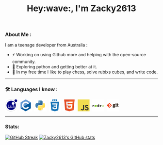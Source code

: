 <h1 align=center> Hey:wave:, I'm Zacky2613 </h1>

<div align=center>
    <img src="https://komarev.com/ghpvc/?username=Zacky2613&style=flat-square&color=blue" alt=""/>
</div>


### About Me :
I am a teenage developer from Australia :
- :zap: Working on using Github more and helping with the open-source community.
- :seedling: Exploring python and getting better at it.
- :brain: In my free time I like to play chess, solve rubixs cubes, and write code.

---

### :hammer_and_wrench: Languages I know :
<div>
    <img src="https://github.com/devicons/devicon/blob/master/icons/lua/lua-original-wordmark.svg"  title="Lua" alt="Lua" width="40" height="40"/>&nbsp;
    <img src="https://github.com/devicons/devicon/blob/master/icons/c/c-original.svg"  title="C" alt="C" width="40" height="40"/>&nbsp;
    <img src="https://github.com/devicons/devicon/blob/master/icons/python/python-original.svg"  title="Python" alt="Python" width="40" height="40"/>&nbsp;
    <img src="https://github.com/devicons/devicon/blob/master/icons/css3/css3-plain-wordmark.svg"  title="CSS3" alt="CSS" width="40" height="40"/>&nbsp;
    <img src="https://github.com/devicons/devicon/blob/master/icons/html5/html5-original.svg" title="HTML5" alt="HTML" width="40" height="40"/>&nbsp;
    <img src="https://github.com/devicons/devicon/blob/master/icons/javascript/javascript-original.svg" title="JavaScript" alt="JavaScript" width="40" height="40"/>&nbsp;
    <img src="https://github.com/devicons/devicon/blob/master/icons/nodejs/nodejs-original-wordmark.svg" title="NodeJS" alt="NodeJS" width="40" height="40"/>&nbsp;
    <img src="https://github.com/devicons/devicon/blob/master/icons/git/git-original-wordmark.svg" title="Git" **alt="Git" width="40" height="40"/>
</div>

---

### Stats:
[![GitHub Streak](https://github-readme-streak-stats.herokuapp.com?user=Zacky2613&theme=dark)](https://git.io/streak-stats)
[![Zacky2613's GitHub stats](https://github-readme-stats.vercel.app/api?username=Zacky2613&show_icons=true&theme=dark)](https://github.com/anuraghazra/github-readme-stats)
